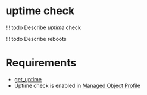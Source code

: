 # uptime check
<!-- prettier-ignore -->
!!! todo
    Describe *uptime* check

<!-- prettier-ignore -->
!!! todo
    Describe reboots

# Requirements

* [get_uptime](../../../../scripts-reference/get_uptime.md)
* Uptime check is enabled in [Managed Object Profile](../concepts/managed-object-profile/index.md)
